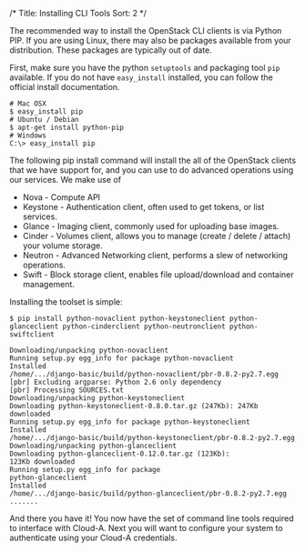 /*
Title: Installing CLI Tools
Sort: 2
*/

The recommended way to install the OpenStack CLI clients is via Python PIP. If
you are using Linux, there may also be packages available from your
distribution. These packages are typically out of date.

First, make sure you have the python `setuptools` and packaging tool `pip` 
available. If you do not have `easy_install` installed, you can follow the
official install documentation.

```asciidoc
# Mac OSX
$ easy_install pip
# Ubuntu / Debian
$ apt-get install python-pip
# Windows
C:\> easy_install pip
```

The following pip install command will install the all of the OpenStack clients
that we have support for, and you can use to do advanced operations using our
services. We make use of

 - Nova - Compute API
 - Keystone - Authentication client, often used to get tokens, or list services.
 - Glance - Imaging client, commonly used for uploading base images.
 - Cinder - Volumes client, allows you to manage (create / delete / attach) 
 your volume storage.
 - Neutron - Advanced Networking client, performs a slew of networking operations.
 - Swift - Block storage client, enables file upload/download and container 
 management.

Installing the toolset is simple:

```asciidoc
$ pip install python-novaclient python-keystoneclient python-glanceclient python-cinderclient python-neutronclient python-swiftclient

Downloading/unpacking python-novaclient
Running setup.py egg_info for package python-novaclient
Installed
/home/.../django-basic/build/python-novaclient/pbr-0.8.2-py2.7.egg
[pbr] Excluding argparse: Python 2.6 only dependency
[pbr] Processing SOURCES.txt
Downloading/unpacking python-keystoneclient
Downloading python-keystoneclient-0.8.0.tar.gz (247Kb): 247Kb
downloaded
Running setup.py egg_info for package python-keystoneclient
Installed
/home/.../django-basic/build/python-keystoneclient/pbr-0.8.2-py2.7.egg
Downloading/unpacking python-glanceclient
Downloading python-glanceclient-0.12.0.tar.gz (123Kb):
123Kb downloaded
Running setup.py egg_info for package
python-glanceclient
Installed
/home/.../django-basic/build/python-glanceclient/pbr-0.8.2-py2.7.egg
.......
```

And there you have it! You now have the set of command line tools required 
to interface with Cloud-A. Next you will want to  configure your system to 
authenticate using your Cloud-A credentials.
